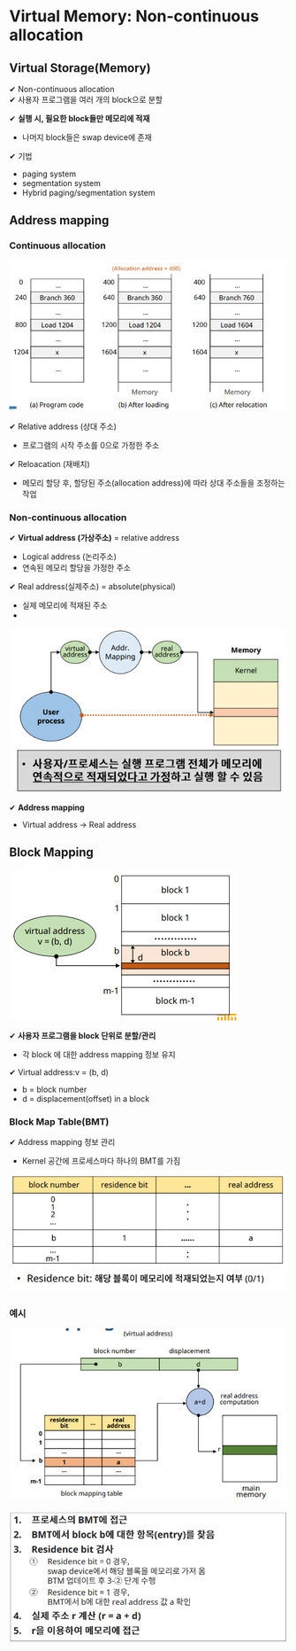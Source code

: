# Virtual Memory: Non-continuous allocation 

## Virtual Storage(Memory)

✔ Non-continuous allocation  
✔ 사용자 프로그램을 여러 개의 block으로 분할

✔ **실행 시, 필요한 block들만 메모리에 적재**
- 나머지 block들은 swap device에 존재

✔ 기법
- paging system
- segmentation system
- Hybrid paging/segmentation system

## Address mapping

### Continuous allocation

![](assets/6_1.md/2023-01-05-00-13-39.png)


✔ Relative address (상대 주소)
  - 프로그램의 시작 주소를 0으로 가정한 주소

✔ Reloacation (재배치)
- 메모리 할당 후, 할당된 주소(allocation address)에 따라 상대 주소들을 조정하는 작업

### Non-continuous allocation

✔ **Virtual address (가상주소)** = relative address
- Logical address (논리주소)
- 연속된 메모리 할당을 가정한 주소

✔ Real address(실제주소) = absolute(physical)
- 실제 메모리에 적재된 주소
- 
![](assets/6_1.md/2023-01-05-00-14-06.png)

✔ **Address mapping**
- Virtual address -> Real address

## Block Mapping

![](assets/6_1.md/2023-01-05-00-16-19.png)

✔ **사용자 프로그램을 block 단위로 분할/관리**
- 각 block 에 대한 address mapping 정보 유지

✔ Virtual address:v = (b, d)
- b = block number
- d = displacement(offset) in a block

### Block Map Table(BMT)

✔ Address mapping 정보 관리
- Kernel 공간에 프로세스마다 하나의 BMT를 가짐

![](assets/6_1.md/2023-01-05-00-18-07.png)

### 예시

![](assets/6_1.md/2023-01-05-00-19-25.png)

![](assets/6_1.md/2023-01-05-00-19-46.png)